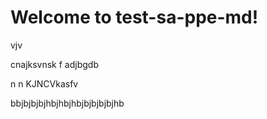 # Welcome to test-sa-ppe-md!
vjv

cnajksvnsk
f
adjbgdb

n  n
KJNCVkasfv

bbjbjbjbjhbjhbjhbjbjbjbjbjhb
